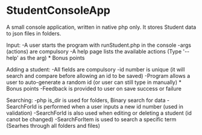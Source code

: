 # StudentConsoleApp
A small console application, written in native php only. It stores Student data to json files in folders. 

Input:
    -A user starts the program with runStudent.php in the console
    -args (actions) are compulsory
    -A help page lists the available actions (Type '--help' as the arg) * Bonus points

Adding a student:
    -All fields are compulsory
    -id number is unique (it will search and compare before allowing an id to be saved)
    -Program allows a user to auto-generate a random id (or user can still type in manually) * Bonus points
    -Feedback is provided to user on save success or failure

Searching:
    -php is_dir is used for folders, Binary search for data
    -SearchForId is performed when a user inputs a new id number (used in validation)
    -SearchForId is also used when editing or deleting a student (id canot be changed)
    -SearchForItem is used to search a specific term (Searhes through all folders and files)


